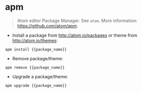 # apm

> Atom editor Package Manager.
> See `atom`.
> More information: <https://github.com/atom/apm>.

- Install a package from http://atom.io/packages or theme from http://atom.io/themes:

`apm install {{package_name}}`

- Remove package/theme:

`apm remove {{package_name}}`

- Upgrade a package/theme:

`apm upgrade {{package_name}}`
